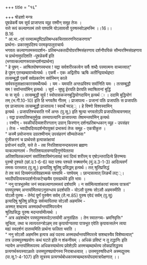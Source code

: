 +++
title = "१६"

+++
षोडशो मन्त्रः  
पूषन्नेकर्षे यम सूर्य प्राजाप्तय व्यूह रश्मीन् समूह तेजः ।  
यत्ते रूपं कल्याणतमं तत्ते पश्यामि योऽसावसौ पुरुषस्सोऽहमस्मि ।।16।।  
B.16  
" आ.भा.-एवं परमात्मदृष्टिप्रतिबन्धकचित्तावरणनिराकरणाय"  
प्रार्थना- प्रकारमुपदिश्य परमकृपालुराचार्यः  
भगवतः कल्याणतमरूपदर्शन- प्रतिबन्धकतदीयोग्ररश्मिसंहरणाय दर्शनौपयिकं सौम्यरश्मिसंग्रहणाय  
च प्रार्थनामुपदिशति -पूषन्नेकर्षे इति  
(भगवत्कल्याणरूपसन्दर्शनप्रार्थना)  
" हे पूषन् - आश्रितपोषणस्वभाव ! यद्वा सर्वशरीरकत्वेन सर्वैः शब्दैः परमात्मनः वाच्यत्त्वात्"  
हे पूषन् एतच्छब्दवाच्येत्यर्थः । एकर्षे - एकः अद्वितीयः ऋषिः अतीन्द्रियार्थद्रष्टा  
तत्सम्बुद्धौ एकर्षे सर्वप्रकारेण सर्वस्मिन् काले  
सर्ववस्तुसाक्षात्कारसमर्थेत्यर्थः । यम - यमयति अन्तःप्रविश्य सर्वानिति यमः । तत्सम्बुद्धौ  
यम ! सर्वान्तर्यामिन् इत्यर्थः । सूर्य - सुष्ठु ईरयति प्रेरयति स्वाश्रितानां बुद्धिं  
यः स सूर्यः । तत्सम्बुद्धौ सूर्य ! स्वोपासकजनबुद्धियोगदायिन् इत्यर्थ ः । ददामि बुद्धियोगं  
तम् (भ.गी.10-10) इति हि भगवतैव गीतम् । प्राजापत्य - प्रजानां पतिः प्रजापतिः स प्रजापतिः  
एव प्राजापत्यः तत्सम्बुद्धौ प्राजापत्य ! स्वार्थे ष्यञ्् । हे विष्णो विश्वस्वामिन्  
इत्यर्थः । प्रजापतिश्चचरति गर्भे अन्तः (पु.सू.) इति श्रुत्या भगवतोऽपि प्रजापतित्वावगमात्  
। यद्वा प्रजापतिश्चतुर्मुखः तस्यापत्यानि प्राजापत्त्याः तेषामन्तर्यामिन् इत्यर्थः  
। रश्मीन् - स्वकीयदिव्यशरीरगतान् उग्रान् किरणान् दर्शनप्रतिबन्धकान् व्यूह - उपसंहर  
। तेजः - भवदीयदिव्यदर्शनोपयुक्तं प्रभारूपं तेजः समूह - एकत्रीकुरु ।  
" कस्मै प्रयोजनाय उग्ररश्मीनाम् उपसंहरणं सौम्यतेजसः"  
पुंजीकरणं च प्रार्थयसे इत्याकांक्षायां  
प्रयोजनं वदति, यत्ते ते - तव निरतिशयानन्दरूपस्य ब्रह्मणः  
यत्कल्याणतमं - निरतिशयलावण्यादिगुणोपेततया  
अतिशयितकल्याणं सर्वातिशायिमंगलावहं रूपं दिव्यं शरीरम् य एषोऽन्तरादित्ये हिरण्मयः  
पुरुषो दृश्यते (छां.उ.1-6-6) यदा पश्यः पश्यते रुक्मवर्णम् (मुं.उ.3-1-3) आदित्यवर्णं  
तमसः परस्तात् (पु.सू.) इत्यादिषु श्रुतिषु प्रसिद्धम् इत्यर्थः। तत् श्रुतिप्रसिद्धं  
ते तव रूपं दिव्यमंगलविग्रहात्मकं पश्यामि - पश्येयम् । छान्दसत्वात् लिङर्थे लट््।  
भवदीयदिव्यरूपदर्शनोत्कटेच्छयैव एतत्प्रार्थये इति भावः ।  
" ननु पात्रभूतमेव जनं स्वकल्याणतमरूपं दर्शयामि । न सर्वमित्याशंकायां स्वस्य पात्रत्वं"  
परमपुरुषम् अन्तर्यामितयाऽनुसन्धाय प्रदर्शयति - योऽसौ पुरुषः सोऽसौ अहमस्मीति ।  
योऽसौ पुरुषः - तेनेदं पूर्णं पुरुषेण सर्वम् (तै.ना.85) पुरुष एवेदं सर्वम् (पु.सू)  
इत्यादिषु श्रुतिषु प्रसिद्धः सर्वव्यापितया सोऽसौ अहमस्मि -  
अस्मत् शब्दस्य अस्मदर्थान्तर्यामिपरत्वेन  
श्रुतिप्रसिद्धः पुरुषः मदन्तर्यामीत्यर्थः ।  
" अत्र अहंशब्देन परमपुरुषरूपोऽन्तर्यामी अनुसंहितः । तेन स्वातन्त्र्य- भ्रमनिवृत्तिः"  
सूचिता, तथा च त्वत्परतन्त्रोऽहम् तव कृपायोग्यतया पात्रभूत एवेति कृपावत्सलेन त्वया  
मह्यं स्वदर्शनं दातव्यमिति प्रार्थना फलिता भवति ।  
" ननु सोऽसौ अहमस्मि इत्यत्र अहं पदस्य अस्मदर्थान्तर्यामिपरत्वे सशब्दस्यैव विशेष्यत्वात्"  
तत्र उत्तमपुरुषप्रयोगः कथं घटते इति न शंकनीयम् । अधिकं प्रविष्टं न तु तद्धानिः इति  
न्यायेन अन्तर्यामिरूपस्य अधिकस्यार्थस्य प्रवेशेऽपि अस्मच्छब्दार्थस्य लोकप्रसिद्धस्य  
प्रत्यगर्थरूपस्याऽक्षतेः उत्तमपुरुषप्रयोगस्य निराबाधत्वात् । उत्तमपुरुषविधाने अस्मद्युत्तमः  
(पा.सू.1-4-107) इति सूत्रस्य प्रत्यगर्थबोधकास्मच्छब्दरूपोपदमात्रापेक्षणात् ।।